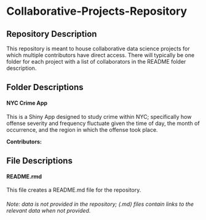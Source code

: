 Collaborative-Projects-Repository
================

## Repository Description

This repository is meant to house collaborative data science projects
for which multiple contributors have direct access. There will typically
be one folder for each project with a list of collaborators in the
README folder description.

## Folder Descriptions

#### NYC Crime App

This is a Shiny App designed to study crime within NYC; specifically how
offense severity and frequency fluctuate given the time of day, the
month of occurrence, and the region in which the offense took place.

**Contributors:**

## File Descriptions

#### README.rmd

This file creates a README.md file for the repository.

###### Note: data is not provided in the repository; (.md) files contain links to the relevant data when not provided.
